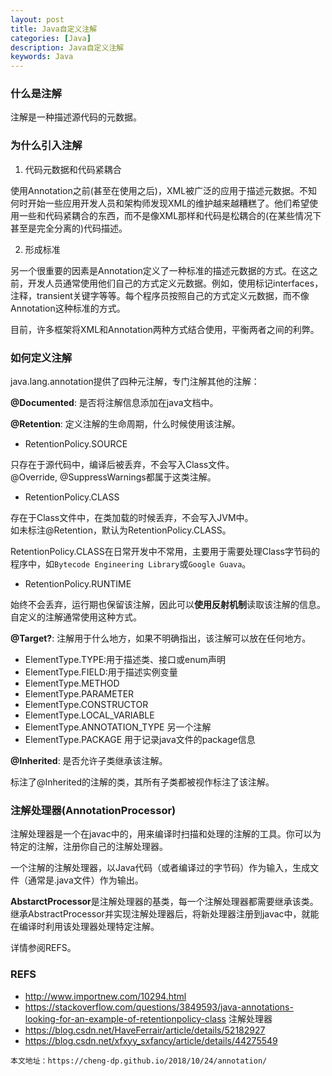 ```yaml
---
layout: post
title: Java自定义注解
categories: [Java]
description: Java自定义注解
keywords: Java
---
```


### 什么是注解

注解是一种描述源代码的元数据。

### 为什么引入注解

1. 代码元数据和代码紧耦合

使用Annotation之前(甚至在使用之后)，XML被广泛的应用于描述元数据。不知何时开始一些应用开发人员和架构师发现XML的维护越来越糟糕了。他们希望使用一些和代码紧耦合的东西，而不是像XML那样和代码是松耦合的(在某些情况下甚至是完全分离的)代码描述。


2. 形成标准

另一个很重要的因素是Annotation定义了一种标准的描述元数据的方式。在这之前，开发人员通常使用他们自己的方式定义元数据。例如，使用标记interfaces，注释，transient关键字等等。每个程序员按照自己的方式定义元数据，而不像Annotation这种标准的方式。

目前，许多框架将XML和Annotation两种方式结合使用，平衡两者之间的利弊。

### 如何定义注解

java.lang.annotation提供了四种元注解，专门注解其他的注解：

**@Documented**: 是否将注解信息添加在java文档中。

**@Retention**: 定义注解的生命周期，什么时候使用该注解。

- RetentionPolicy.SOURCE

只存在于源代码中，编译后被丢弃，不会写入Class文件。  
@Override, @SuppressWarnings都属于这类注解。

- RetentionPolicy.CLASS

存在于Class文件中，在类加载的时候丢弃，不会写入JVM中。  
如未标注@Retention，默认为RetentionPolicy.CLASS。

RetentionPolicy.CLASS在日常开发中不常用，主要用于需要处理Class字节码的程序中，如`Bytecode Engineering Library`或`Google Guava`。

- RetentionPolicy.RUNTIME

始终不会丢弃，运行期也保留该注解，因此可以**使用反射机制**读取该注解的信息。  
自定义的注解通常使用这种方式。

**@Target?**: 注解用于什么地方，如果不明确指出，该注解可以放在任何地方。

- ElementType.TYPE:用于描述类、接口或enum声明
- ElementType.FIELD:用于描述实例变量
- ElementType.METHOD
- ElementType.PARAMETER
- ElementType.CONSTRUCTOR
- ElementType.LOCAL_VARIABLE
- ElementType.ANNOTATION_TYPE 另一个注解
- ElementType.PACKAGE 用于记录java文件的package信息

**@Inherited**: 是否允许子类继承该注解。

标注了@Inherited的注解的类，其所有子类都被视作标注了该注解。



### 注解处理器(AnnotationProcessor)

注解处理器是一个在javac中的，用来编译时扫描和处理的注解的工具。你可以为特定的注解，注册你自己的注解处理器。


一个注解的注解处理器，以Java代码（或者编译过的字节码）作为输入，生成文件（通常是.java文件）作为输出。

**AbstarctProcessor**是注解处理器的基类，每一个注解处理器都需要继承该类。继承AbstractProcessor并实现注解处理器后，将新处理器注册到javac中，就能在编译时利用该处理器处理特定注解。

详情参阅REFS。


### REFS
- http://www.importnew.com/10294.html
- https://stackoverflow.com/questions/3849593/java-annotations-looking-for-an-example-of-retentionpolicy-class
注解处理器
- https://blog.csdn.net/HaveFerrair/article/details/52182927
- https://blog.csdn.net/xfxyy_sxfancy/article/details/44275549
 
```
本文地址：https://cheng-dp.github.io/2018/10/24/annotation/
```
 
